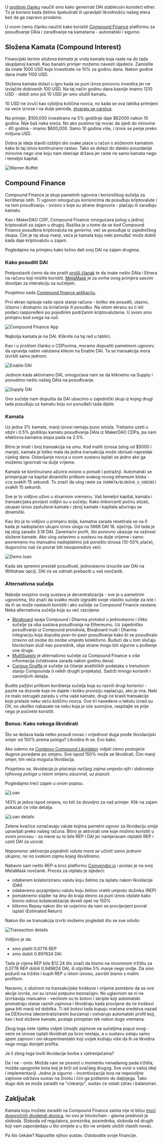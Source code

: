 U [prošlom članku](https://bitfalls.com/hr/2019/01/18/make-your-crypto-work-for-you-how-to-create-dai/) naučili smo kako generirati DAI stablecoin koristeći ether. To je korisno kada želimo špekulirati ili upravljati likvidnošću našeg etera bez da ga zapravo prodamo.

U ovom ćemo članku naučiti kako koristiti [Compound Finance](https://compound.finance) platformu za posuđivanje DAIa i zarađivanje na kamatama - automatski i sigurno.

## Složena Kamata (Compound Interest)

Financijski termin _složena kamata_ je vrsta kamate koja raste na do tada skupljenoj kamati. Kao banalni primjer možemo navesti sljedeće. Zamislite da imate 1000 USD koje investirate na 10% za godinu dana. Nakon godine dana imate 1100 USD.

Složena kamata dolazi u igru kada se puni iznos ponovno investira jer ne izvlačite dobivenih 100 USD. Na taj način godinu dana kasnije imamo 1210 USD - dobili smo još 10 USD jer smo _složili_ kamatu.

10 USD ne zvuči kao ozbiljna količina novca, no kada se ova taktika primijeni na veće iznose i na dulje periode, [stvaraju se carstva](https://www.marketwatch.com/story/this-warren-buffett-rule-can-work-wonders-on-your-portfolio-2016-04-26).

Na primjer, $100,000 investirano na 5% godišnje daje $62000 nakon 10 godina. Nije baš neka sreća. No ako pustimo taj novac da sjedi do mirovine - 40 godina - imamo $600,000. Samo 10 godina više, i iznos se penje preko milijuna USD.

Dobra je ideja staviti ozbiljni dio svake plaće u račun s složenom kamatom kako bi taj iznos kontinuirano rastao. Tako se dolazi do daleko pouzdanije mirovine nego one koju nam obećaje država jer raste ne samo kamata nego i temeljni kapital.

![Warren Buffet](https://bitfalls.com/wp-content/uploads/2019/01/01.png)

## Compound Finance

Compound Finance je skup pametnih ugovora i korisničkog sučelja za korištenje istih. Ti ugovori omogućuju korisnicima da posuđuju kriptovalute i na tom posuđivanju - ovisno s koje su strane dogovora - plaćaju ili zarađuju kamatu.

Kao i MakerDAO CDP, Compound Finance omogućava polog u jednoj kriptovaluti za zajam u drugoj. Razlika je u tome da se kod Compound Finance posuđena kriptovaluta ne _generira_, već se posuđuje iz zajedničkog skupa. Čim je taj skup manji, veća je kamata koju neki ponuđač može dobiti kada daje kriptovalutu u zajam.

Pogledajmo na primjeru kako točno dati svoj DAI na zajam drugima.

### Kako posuditi DAI

Pretpostaviti ćemo da ste pratili [prošli članak](https://bitfalls.com/hr/2019/01/18/make-your-crypto-work-for-you-how-to-create-dai) te da imate nešto DAIa i Ethera na računu koji mislite koristiti. [MetaMask](https://bitfalls.com/hr/2018/02/16/metamask-send-receive-ether/) je za svrhe ovog primjera sasvim dovoljan za interakciju sa sučeljem.

Posjetimo sada [Compound finance aplikaciju](https://app.compound.finance).

Prvi ekran ispisuje vaše opće stanje računa - koliko ste posudili, ulazno, izlazno i dostupno za izvlačenje ili posudbu. Na istom ekranu su ti isti podaci raspoređeni po pojedinim podržanim kriptovalutama. U ovom smo primjeru kod svega na nuli.

![Compound Finance App](https://bitfalls.com/wp-content/uploads/2019/01/02.png)

Najbolja kamata je na DAI. Kliknite na taj red u tablici.

Kao i u prošlom članku o CDPovima, moramo dopustiti pametnom ugovoru da upravlja našim valutama klikom na Enable DAI. Ta se transakcija mora izvršiti samo jednom.

![Enable DAI](https://bitfalls.com/wp-content/uploads/2019/01/03-1.png)

Jednom kada aktiviramo DAI, omogućava nam se da kliknemo na Supply i ponudimo nešto našeg DAIa na posuđivanje.

![Supply DAI](https://bitfalls.com/wp-content/uploads/2019/01/04-1.png)

Ovo sučelje nam dopušta da DAI ubacimo u zajednički skup iz kojeg drugi tada posuđuju uz kamatu koju svi ponuđači tada dijele.

### Kamata

Uz jedva 3% kamate, manji iznosi nemaju puno smisla. Trebamo uzeti u obzir i 0.5% godišnju kamatu posuđivanja DAIa iz MakerDAO CDPa, pa nam efektivna kamatna stopa pada na 2.5%.

Bitno je imati i broj transakcija na umu. Kod malih iznosa (ulog od $5000 i manje), kamata je toliko mala da jedna transakcija može obrisati napredak cijelog dana. Ostavljanje novca u ovom sustavu isplati se jedno ako ga možemo ignorirati na dulje vrijeme.

Kamata se kontinuirano ažurira ovisno o ponudi i potražnji. Automatski se primjenjuje na kapital dinamički prilikom svakog novog ethereum bloka - cca svakih 15 sekundi. To znači da ulog raste za `(KAMATA/BLOKOVA_U_GODINI)` svakih 15 sekundi.

Sve je to vidljivo uživo u stvarnom vremenu. Vaš temeljni kapital, kamata i transakcijska povijest vidljivi su u sučelju. Kako mikorcenti počnu stizati, ukupan iznos zaslužene kamate i zbroj kamate i kapitala ažuriraju se dinamički.

Kao što je to vidljivo u primjeru dolje, kamatna zarada resetirala se na 0 kada je nadoplaćen ukupni iznos uloga na 5868 DAI 16. siječnja. Od tada je taj ulog zaradio 3.19 DAI. Zanemariv profit, što ponovno ukazuje na važnost složene kamate. Ako ulog ostavimo u sustavu na dulje vrijeme i samo povremeno mu manualno nadoplatimo još ponešto iznosa (10-50% plaće), dugoročno naš će povrat biti neusporedivo veći.

![Demo loan](https://bitfalls.com/wp-content/uploads/2019/01/05-1.png)

Kada ste spremni prestati posuđivati, jednostavno izvucite sav DAI na Withdraw opciji. DAI će se odmah prebaciti u vaš novčanik.

### Alternativna sučelja

Nabolje svojstvo ovog sustava je decentralizacija - sve je u pametnim ugovorima, što znači da svatko može izgraditi svoje vlastito sučelje za iste i da ih se može nastaviti koristiti i ako sučelje za Compound Finance nestane. Neka alternativna sučelja koja su već razvijena:

- [Bloqboard](https://app.bloqboard.com) spaja Compound i Dharma protokol u jednostavno i čitko sučelje za oba sustava posuđivanja na Ethereumu. Uz zajedničko posuđivanje iz Compound protokola, Bloqboard nudi i Dharma integraciju koja dopušta _peer-to-peer_ posuđivanje kako bi se posuđivalo izravno od osobe do osobe umjesto kolektivno. Budući da u tom slučaju blockchain služi kao posrednik, obje strane mogu biti sigurne u poštenje one druge.
- [MultiSupply](https://multi.supply) je alternativno sučelje za Compound Finance s više informacija (očekivana zarada nakon godinu dana).
- [Curious Giraffe](https://www.curiousgiraffe.io/compound/) je sučelje za čitanje analitičkih podataka o trenutnom stanju Compounda (i nekih drugih projekata). Sadrži mnogo korisnih i zanimljivih detalja.

Budite pažljivi prilikom korištenja sučelja koja su razvili drugi korisnici - pazite na dozvole koje im dajete i koliku proviziju naplaćuju, ako je ima. Neki će malo ostrugati zaradu s vrha vaše kamate, drugi će krasti transakcije koje prelaze neku veću količinu novca. Ove tri navedene u tekstu iznad su OK, no ukoliko nabasate na neku koja je iole sumnjiva, raspitajte se prije nego je počnete koristiti.

### Bonus: Kako nekoga likvidirati

Što se dešava kada netko posudi novac i vrijednost duga pređe likvidacijski omjer od 150% prema pologu? Likvidira ih se. Evo kako.

Ako odemo na [Conlanov Compound Likvidator](https://conlan.github.io/compound-liquidator) vidjeti ćemo postojeće dugove poredane po omjeru. Sve ispod 150% može se likvidirati. Čim manji omjer, tim veća moguća likvidacija.

_Prisjetimo se, likvidacija je plaćanje nečijeg zajma umjesto njih i dobivanje njihovog pologa u istom omjeru zauzvrat, uz popust._

Pogledajmo treći zajam u ovom popisu.

![Loan](https://bitfalls.com/wp-content/uploads/2019/01/06.jpg)

143% je jedva ispod omjera, no biti će dovoljno za naš primjer. Klik na zajam pokazati će više detalja.

![Loan details](https://bitfalls.com/wp-content/uploads/2019/01/07.jpg)

Zelene kvačice označavaju valute kojima pametni ugovor za likvidaciju smije upravljati preko našeg računa. Bitno je aktivirati one koje mislimo koristiti u ovom procesu - za mene su to bile REP i DAI jer namjeravam otplatiti REP i uzeti DAI za uzvrat.

_Napomena: aktivacija pojedinih valuta mora se učiniti samo jednom ukupno, ne na svakom zajmu kojeg likvidiramo._

Nabavio sam nešto REP-a kroz platformu [Coinvendor.io](https://coinvendor.io) i poslao je na svoj MetaMask novčanik. Proces za otplatu je sljedeći:

- odaberem kolateriziranu valutu koju želimo za isplatu nakon likvidacije (DAI)
- odaberemo pozajmljenu valutu koju želimo vratiti umjesto dužnika (REP)
- pomaknemo slajder na dnu do kraja desno za puni iznos otplate kako bismo odnos kolateralizacije doveli opet na 150%
- kliknmo Repay nakon što se uvjerimo da nam se procijenjeni povrat isplati (Estimated Return)

Nakon što se transakcija izvrši možemo pogledati što se sve odvilo:

![Transaction details](https://bitfalls.com/wp-content/uploads/2019/01/08.jpg)

Vidljivo je da:

- smo platili 0.0776 REP
- smo dobili 0.997634 DAI

Tada je cijena REP bila $12.24 što znači da bismo na otvorenom tržištu za 0.0776 REP dobili 0.949824 DAI, ili otprilike 5% manje nego ovdje. Da smo požurili na tržište i kupili REP u istom iznosu, završili bismo s malim profitom.

Naravno, s obzirom na transakcijske troškove i vrijeme potrebno da se ove akcije izvrše, ovi su iznosi potpuno beznačajni. No uglavnom se ni ne izvršavaju manualno - većinom su to botovi i skripte koji automatski promatraju stanje raznih zajmova i likvidiraju kada procijene da će troškovi gasa biti manji od dobitka. Ti isti botovi tada kupuju vraćena sredstva nazad na DEXovima (decentraliziranim burzama) i ostvaruju automatski profit koji, kao i kod složene kamate, postaje primjetan tek nakon dugo vremena.

Zbog toga ćete rijetko vidjeti _Unsafe_ zajmove na sučeljima poput ovog - veće se iznose isplati likvidirati pa brzo nestaju, a u sustavu ostaju samo _spam_ zajmovi i oni eksperimentalni koji uvijek koštaju više da ih se likvidira nego mogu donijeti profita.

Je li zbog toga loviti likvidacije borba s vjetrenjačama?

Da i ne - ovisi. Možda vam se posreći u momentu nenadanog pada tržišta, možda upogonite bota koji je brži od svačijeg drugog. Sve ovisi o vašoj ideji i implementaciji. Jedno je sigurno - incentivizacija lova na nepovoljne zajmove održava sustav na životu i čini ga poštenim do daljnjega. Tako dugo dok se može zaraditi na "cinkanju", sustav će ostati zdrav i balansiran.

## Zaključak

Kamata koju možete zaraditi na Compound Finance zaista nije ni blizu [moći dugoročnih dividendi dionica](https://www.suredividend.com/snowball-effect/), no ovo je blockchain - glavna prednost je sloboda. Sloboda od regulatora, poreznika, posrednika, sloboda od drugih koji vam zapovijedaju u što smijete a u što ne smijete uložiti vlastiti novac.

Pa što čekate? Napustite njihov sustav. Oslobodite svoje financije.